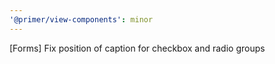 ```yaml
---
'@primer/view-components': minor
---
```


[Forms] Fix position of caption for checkbox and radio groups
